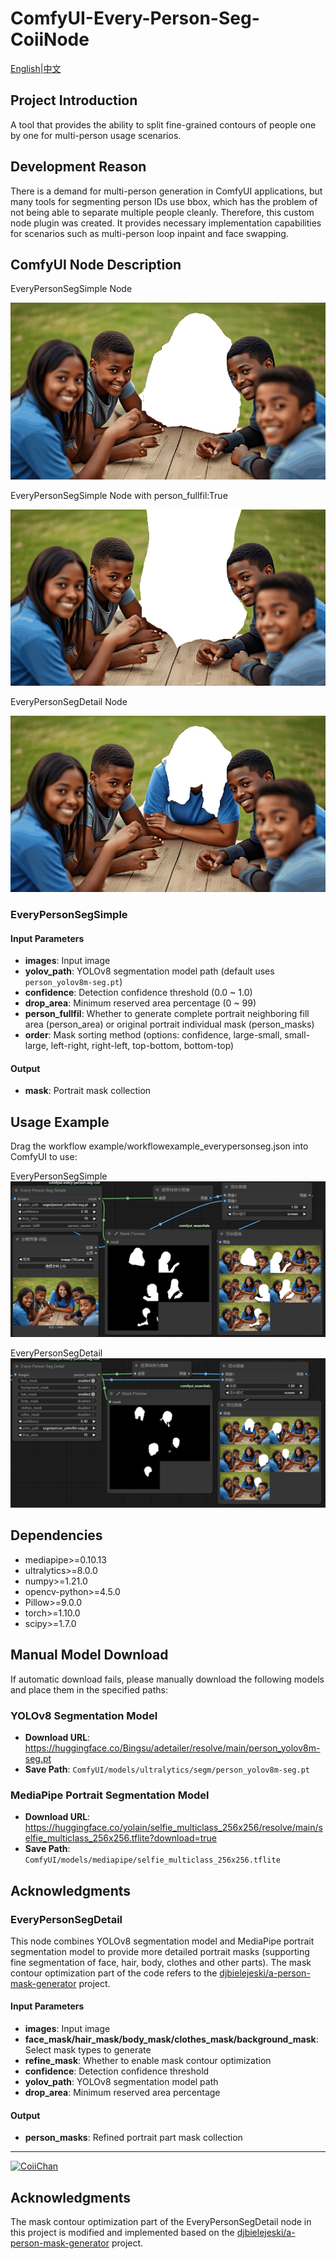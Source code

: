 # ComfyUI-Every-Person-Seg-CoiiNode
[English](https://github.com/CoiiChan/ComfyUI-Every-Person-Seg-CoiiNode/blob/main/README.md)|[中文](https://github.com/CoiiChan/ComfyUI-Every-Person-Seg-CoiiNode/blob/main/README_CN.md)

## Project Introduction
A tool that provides the ability to split fine-grained contours of people one by one for multi-person usage scenarios.

## Development Reason
There is a demand for multi-person generation in ComfyUI applications, but many tools for segmenting person IDs use bbox, which has the problem of not being able to separate multiple people cleanly. Therefore, this custom node plugin was created. It provides necessary implementation capabilities for scenarios such as multi-person loop inpaint and face swapping.

## ComfyUI Node Description

EveryPersonSegSimple Node

![showit](https://github.com/CoiiChan/ComfyUI-Every-Person-Seg-CoiiNode/blob/main/example/exampler_everypersonsimple.gif)

EveryPersonSegSimple Node with person_fullfil:True

![showit](https://github.com/CoiiChan/ComfyUI-Every-Person-Seg-CoiiNode/blob/main/example/exampler_person_area.gif)

EveryPersonSegDetail Node

![showit](https://github.com/CoiiChan/ComfyUI-Every-Person-Seg-CoiiNode/blob/main/example/exampler_everypersonsegdetail.gif)


### EveryPersonSegSimple


#### Input Parameters
- **images**: Input image
- **yolov_path**: YOLOv8 segmentation model path (default uses `person_yolov8m-seg.pt`)
- **confidence**: Detection confidence threshold (0.0 ~ 1.0)
- **drop_area**: Minimum reserved area percentage (0 ~ 99)
- **person_fullfil**: Whether to generate complete portrait neighboring fill area (person_area) or original portrait individual mask (person_masks)
- **order**: Mask sorting method (options: confidence, large-small, small-large, left-right, right-left, top-bottom, bottom-top)

#### Output
- **mask**: Portrait mask collection

## Usage Example

Drag the workflow example/workflowexample_everypersonseg.json into ComfyUI to use:

EveryPersonSegSimple
![Workflow Example](https://github.com/CoiiChan/ComfyUI-Every-Person-Seg-CoiiNode/blob/main/example/exampler_everypersonsimple.png)

EveryPersonSegDetail
![Workflow Example](https://github.com/CoiiChan/ComfyUI-Every-Person-Seg-CoiiNode/blob/main/example/exampler_everypersonsegdetail.png)

## Dependencies
- mediapipe>=0.10.13
- ultralytics>=8.0.0
- numpy>=1.21.0
- opencv-python>=4.5.0
- Pillow>=9.0.0
- torch>=1.10.0
- scipy>=1.7.0


## Manual Model Download

If automatic download fails, please manually download the following models and place them in the specified paths:

### YOLOv8 Segmentation Model
- **Download URL**: https://huggingface.co/Bingsu/adetailer/resolve/main/person_yolov8m-seg.pt
- **Save Path**: `ComfyUI/models/ultralytics/segm/person_yolov8m-seg.pt`

### MediaPipe Portrait Segmentation Model
- **Download URL**: https://huggingface.co/yolain/selfie_multiclass_256x256/resolve/main/selfie_multiclass_256x256.tflite?download=true
- **Save Path**: `ComfyUI/models/mediapipe/selfie_multiclass_256x256.tflite`

## Acknowledgments
### EveryPersonSegDetail

This node combines YOLOv8 segmentation model and MediaPipe portrait segmentation model to provide more detailed portrait masks (supporting fine segmentation of face, hair, body, clothes and other parts). The mask contour optimization part of the code refers to the [djbielejeski/a-person-mask-generator](https://github.com/djbielejeski/a-person-mask-generator) project.

#### Input Parameters
- **images**: Input image
- **face_mask/hair_mask/body_mask/clothes_mask/background_mask**: Select mask types to generate
- **refine_mask**: Whether to enable mask contour optimization
- **confidence**: Detection confidence threshold
- **yolov_path**: YOLOv8 segmentation model path
- **drop_area**: Minimum reserved area percentage

#### Output
- **person_masks**: Refined portrait part mask collection
  
---
[![CoiiChan](https://avatars.githubusercontent.com/u/49615294?v=4)](https://github.com/CoiiChan)

## Acknowledgments
The mask contour optimization part of the EveryPersonSegDetail node in this project is modified and implemented based on the [djbielejeski/a-person-mask-generator](https://github.com/djbielejeski/a-person-mask-generator) project.
